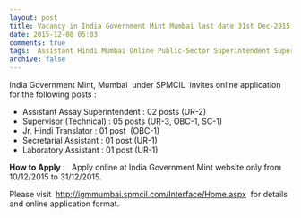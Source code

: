 ```yaml
---
layout: post
title: Vacancy in India Government Mint Mumbai last date 31st Dec-2015   
date: 2015-12-08 05:03
comments: true
tags:  Assistant Hindi Mumbai Online Public-Sector Superintendent Supervisor Technical Translator 
archive: false
---
```

India Government Mint, Mumbai  under SPMCIL  invites online application for the following posts :

- Assistant Assay Superintendent : 02 posts (UR-2) 
- Supervisor (Technical) : 05 posts (UR-3, OBC-1, SC-1)
- Jr. Hindi Translator : 01 post  (OBC-1)
- Secretarial Assistant : 01 post (UR-1)
- Laboratory Assistant : 01 post (UR-1)

**How to Apply** :   Apply online at India Government Mint website only from 10/12/2015 to 31/12/2015. 

Please visit  <http://igmmumbai.spmcil.com/Interface/Home.aspx>  for details and online application format.



